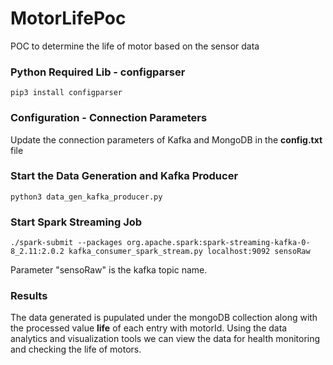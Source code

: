 # MotorLifePoc
POC to determine the life of motor based on the sensor data

### Python Required Lib - configparser
```pip3 install configparser```

### Configuration - Connection Parameters
Update the connection parameters of Kafka and MongoDB in the **config.txt** file

### Start the Data Generation and Kafka Producer
```python3 data_gen_kafka_producer.py```

### Start Spark Streaming Job
```./spark-submit --packages org.apache.spark:spark-streaming-kafka-0-8_2.11:2.0.2 kafka_consumer_spark_stream.py localhost:9092 sensoRaw```

Parameter "sensoRaw" is the kafka topic name.

### Results
The data generated is pupulated under the mongoDB collection along with the processed value **life** of each entry with motorId. Using the data analytics and visualization tools we can view the data for health monitoring and checking the life of motors.


